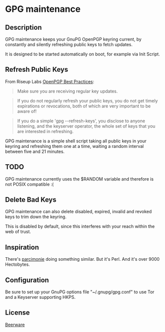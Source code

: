 GPG maintenance
===============

Description
-----------

GPG maintenance keeps your GnuPG OpenPGP keyring current, by constantly and silently refreshing public keys to fetch updates.

It is designed to be started automatically on boot, for example via Init Script.

Refresh Public Keys
-------------------

From Riseup Labs [OpenPGP Best Practices](https://we.riseup.net/riseuplabs+paow/openpgp-best-practices):

> Make sure you are receiving regular key updates.

> If you do not regularly refresh your public keys, you do not get timely expirations or revocations, both of which are very important to be aware of!

> If you do a simple 'gpg --refresh-keys', you disclose to anyone listening, and the keyserver operator, the whole set of keys that you are interested in refreshing.

GPG maintenance is a simple shell script taking all public keys in your keyring and refreshing them one at a time, waiting a random interval between five and 21 minutes.

TODO
----

GPG maintenance currently uses the $RANDOM variable and therefore is not POSIX compatible :(

Delete Bad Keys
---------------

GPG maintenance can also delete disabled, expired, invalid and revoked keys to trim down the keyring.

This is disabled by default, since this interferes with your reach within the web of trust.

Inspiration
-----------

There's [parcimonie](https://gaffer.ptitcanardnoir.org/intrigeri/code/parcimonie/) doing something similar. But it's Perl. And it's over 9000 Hectobytes.

Configuration
-------------

Be sure to set up your GnuPG options file "~/.gnupg/gpg.conf" to use Tor and a Keyserver supporting HKPS.

License
-------

[Beerware](https://en.wikipedia.org/wiki/Beerware)
